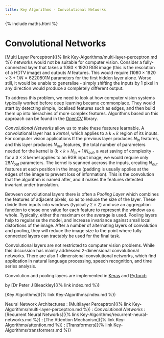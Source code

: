 ```yaml
---
title: Key Algorithms - Convolutional Networks
---
```


{% include maths.html %}

# Convolutional Networks

[Multi Layer Perceptron]({% link Key-Algorithms/multi-layer-perceptron.md %}) networks would not be suitable for computer vision. Consider a fully-connected layer that takes a $1080 \times 1920$ RGB image (this is the resolution of a HDTV image) and outputs $N$ features. This would require $(1080 \times 1920 \times 3 + 1 ) N = 6220801 N$ parameters for the first hidden layer alone. Worse still, it would be unable to generalise - simply shifting the inputs by 1 pixel in any direction would produce a completely different output.

To address this problem, we need to look at how computer vision systems typically worked before deep learning became commonplace. They would start by detecting simple, localised features such as edges, and then build them up into hierachies of more complex features. Algorithms based on this approach can be found in the [OpenCV](https://opencv.org/) library.

*Convolutional Networks* allow us to make these features learnable. A convolutional layer has a *kernel*, which applies to a $k \times k$ region of its inputs. For computer vision applications  If the previous layer produces $N_{in}$ features, and this layer produces $N_{out}$ features, the total number of parameters needed for the kernel is $(k \times k \times N_{in} + 1) N_{out}$, a vast saving of complexity - for a $3 \times 3$ kernel applies to an RGB input image, we would require only $28 N_{out}$ parameters. The kernel is scanned accross the inputs, creating $N_{out}$ features at each position in the image (padding is usually applies at the edges of the image to prevent loss of information). This is the convolution that the algorithm is named after, and it makes the features detected invariant under translation.

Between convolutional layers there is often a *Pooling Layer* which combines the features of adjacent pixels, so as to reduce the size of the layer. These divide their inputs into windows (typically $2 \times 2$) and use an aggregation function to chose one value for each feature to represent the window as a whole. Typically, either the maximum or the average is used. Pooling layers help to regularise the model, and increase invariance against small local distortions of the image. After a number of alternating layers of convolution and pooling, they will reduce the image size to the point where fully connected layers can tractably be used for the final task.

Convolutional layers are not restricted to computer vision problems. While this discussion has mainly addressed 2-dimensional convolutional networks. There are also 1-dimensional convolutional networks, which find application in natural language processing, speech recognition, and time series analysis.

Convolution and pooling layers are implemented in [Keras](https://keras.io/2.16/api/layers/convolution_layers/) and [PyTorch](https://pytorch.org/docs/stable/nn.html#convolution-layers)

by [Dr Peter J Bleackley]({% link index.md %})

[Key Algorithms]({% link Key-Algorithms/index.md %})

Neural Network Architectures
: [Multilayer Perceptron]({% link Key-Algorithms/multi-layer-perceptron.md %})
: *Convolutional Networks*
: [Recurrent Neural Networks]({% link Key-Algorithms/recurrent-neural-networks.md %})
: [The Attention Mechanism]({% link Key-Algorithms/attention.md %})
: [Transformers]({% link Key-Algorithms/transformers.md %})
